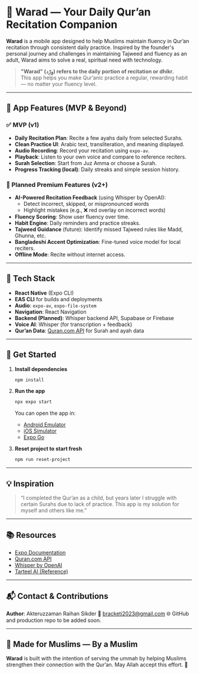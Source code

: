 # 🌙 Warad — Your Daily Qur’an Recitation Companion

**Warad** is a mobile app designed to help Muslims maintain fluency in Qur’an recitation through consistent daily practice. Inspired by the founder's personal journey and challenges in maintaining Tajweed and fluency as an adult, Warad aims to solve a real, spiritual need with technology.

> **"Warad" (وِرْد) refers to the daily portion of recitation or dhikr.**  
> This app helps you make Qur’anic practice a regular, rewarding habit — no matter your fluency level.

---

## 📱 App Features (MVP & Beyond)

### ✅ MVP (v1)
- **Daily Recitation Plan**: Recite a few ayahs daily from selected Surahs.
- **Clean Practice UI**: Arabic text, transliteration, and meaning displayed.
- **Audio Recording**: Record your recitation using `expo-av`.
- **Playback**: Listen to your own voice and compare to reference reciters.
- **Surah Selection**: Start from Juz Amma or choose a Surah.
- **Progress Tracking (local)**: Daily streaks and simple session history.

### 🚀 Planned Premium Features (v2+)
- **AI-Powered Recitation Feedback** (using Whisper by OpenAI):
  - Detect incorrect, skipped, or mispronounced words
  - Highlight mistakes (e.g., ❌ red overlay on incorrect words)
- **Fluency Scoring**: Show user fluency over time.
- **Habit Engine**: Daily reminders and practice streaks.
- **Tajweed Guidance** (future): Identify missed Tajweed rules like Madd, Ghunna, etc.
- **Bangladeshi Accent Optimization**: Fine-tuned voice model for local reciters.
- **Offline Mode**: Recite without internet access.

---

## 🧱 Tech Stack

- **React Native** (Expo CLI)
- **EAS CLI** for builds and deployments
- **Audio**: `expo-av`, `expo-file-system`
- **Navigation**: React Navigation
- **Backend (Planned)**: Whisper backend API, Supabase or Firebase
- **Voice AI**: Whisper (for transcription + feedback)
- **Qur’an Data**: [Quran.com API](https://quran.api-docs.io/) for Surah and ayah data


---

## 🔧 Get Started

1. **Install dependencies**

   ```bash
   npm install
   ````

2. **Run the app**

   ```bash
   npx expo start
   ```

   You can open the app in:

   * [Android Emulator](https://docs.expo.dev/workflow/android-studio-emulator/)
   * [iOS Simulator](https://docs.expo.dev/workflow/ios-simulator/)
   * [Expo Go](https://expo.dev/go)

3. **Reset project to start fresh**

   ```bash
   npm run reset-project
   ```

---

## 💡 Inspiration

> “I completed the Qur’an as a child, but years later I struggle with certain Surahs due to lack of practice. This app is my solution for myself and others like me.”

---

## 📚 Resources

* [Expo Documentation](https://docs.expo.dev/)
* [Quran.com API](https://quran.api-docs.io/)
* [Whisper by OpenAI](https://platform.openai.com/docs/guides/speech-to-text)
* [Tarteel AI (Reference)](https://tarteel.ai)

---

## 📬 Contact & Contributions

**Author**: Akteruzzaman Raihan Sikder
📧 [bracketi2023@gmail.com](mailto:bracketi2023@gmail.com)
🌐 GitHub and production repo to be added soon.

---

## 🕋 Made for Muslims — By a Muslim

**Warad** is built with the intention of serving the ummah by helping Muslims strengthen their connection with the Qur’an. May Allah accept this effort. 🤲

